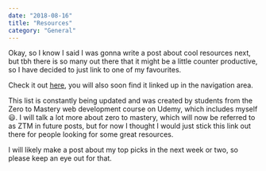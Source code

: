 ```yaml
---
date: "2018-08-16"
title: "Resources"
category: "General"
---
```

Okay, so I know I said I was gonna write a post about cool resources next, but tbh there is so many out there that it might be a little counter productive, so I have decided to just link to one of my favourites.

Check it out [here](https://zero-to-mastery.github.io/resources/), you will also soon find it linked up in the navigation area.

This list is constantly being updated and was created by students from the Zero to Mastery web development course on Udemy, which includes myself 😃. I will talk a lot more about zero to mastery, which will now be referred to as ZTM in future posts, but for now I thought I would just stick this link out there for people looking for some great resources.

I will likely make a post about my top picks in the next week or two, so please keep an eye out for that.

